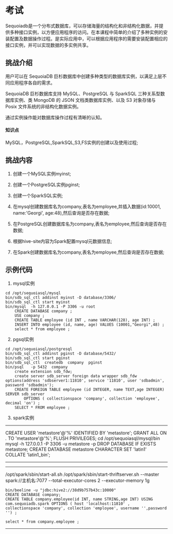 # 考试
Sequoiadb是一个分布式数据库，可以存储海量的结构化和非结构化数据，并提供多种接口实例，以方便应用程序的访问。在本课程中简单的介绍了多种实例的安装配置及数据操作过程。是实际应用中，可以根据应用程序的需要安装配置相应的接口实例，并可以实现数据的多实例共享。

## 挑战介绍

用户可以在 SequoiaDB 巨杉数据库中创建多种类型的数据库实例，以满足上层不同应用程序各自的需求。

SequoiaDB 巨杉数据库支持 MySQL、PostgreSQL 与 SparkSQL 三种关系型数据库实例、类 MongoDB 的 JSON 文档类数据库实例、以及 S3 对象存储与 Posix 文件系统的非结构化数据实例。

通过实例操作能对数据库操作过程有清晰的认知。

#### 知识点

 MySQL，PostgreSQL,SparkSQL,S3,FS实例的创建以及使用过程;

## 挑战内容

1) 创建一个MySQL实例myinst;

2) 创建一个PostgreSQL实例pginst;

3) 创建一个SparkSQL实例;

4) 在mysql创建数据库名为company,表名为employee,并插入数据(id:10001, name:'Georgi', age:48),然后查询是否存在数据;

5) 在PostgreSQL创建数据库名为company,表名为employee,然后查询是否存在数据;

6) 根据hive-site内容为Spark配置mysql元数据信息;

7) 在Spark创建数据库名为company,表名为employee,然后查询是否存在数据;


## 示例代码

1) mysql实例
```
cd /opt/sequoiasql/mysql
bin/sdb_sql_ctl addinst myinst -D database/3306/
bin/sdb_sql_ctl start myinst
bin/mysql  -h 127.0.0.1 -P 3306 -u root 
    CREATE DATABASE company ;
    USE company ;
    CREATE TABLE employee (id INT , name VARCHAR(128), age INT) ;
	INSERT INTO employee (id, name, age) VALUES (10001,"Georgi",48) ;
	select * from employee ;
```
2) pgsql实例
```
cd /opt/sequoiasql/postgresql
bin/sdb_sql_ctl addinst pginst -D database/5432/
bin/sdb_sql_ctl start pginst
bin/sdb_sql_ctl  createdb  company  pginst
bin/psql   -p 5432  company
    create extension sdb_fdw;
    create server sdb_server foreign data wrapper sdb_fdw options(address 'sdbserver1:11810', service '11810', user 'sdbadmin', password 'sdbadmin');
    CREATE FOREIGN TABLE employee (id INTEGER, name TEXT,age INTEGER) SERVER sdb_server 
	    OPTIONS ( collectionspace 'company', collection 'employee', decimal 'on') ;
	SELECT * FROM employee ;
```
3) spark实例

------------------------------------------------------
CREATE USER 'metastore'@'%' IDENTIFIED BY 'metastore';
GRANT ALL ON *.* TO 'metastore'@'%';
FLUSH PRIVILEGES;
cd /opt/sequoiasql/mysql/bin
mysql -h 127.0.0.1 -P 3306 -u metastore -p
DROP DATABASE IF EXISTS metastore;
CREATE DATABASE metastore CHARACTER SET 'latin1' COLLATE 'latin1_bin';

---------------------------------------------------------------

--------------------------------------------------------------
/opt/spark/sbin/start-all.sh
/opt/spark/sbin/start-thriftserver.sh --master spark://主机名:7077  --total-executor-cores 2 --executor-memory 1g

    bin/beeline -u "jdbc:hive2://38d9b757b43c:10000"
    CREATE DATABASE company;
    CREATE TABLE company.employee(id INT, name STRING,age INT) USING com.sequoiadb.spark OPTIONS ( host 'localhost:11810' ,    collectionspace 'company', collection 'employee', username '',password '') ;
    
	select * from company.employee ;
---------------------------------------------------------------
